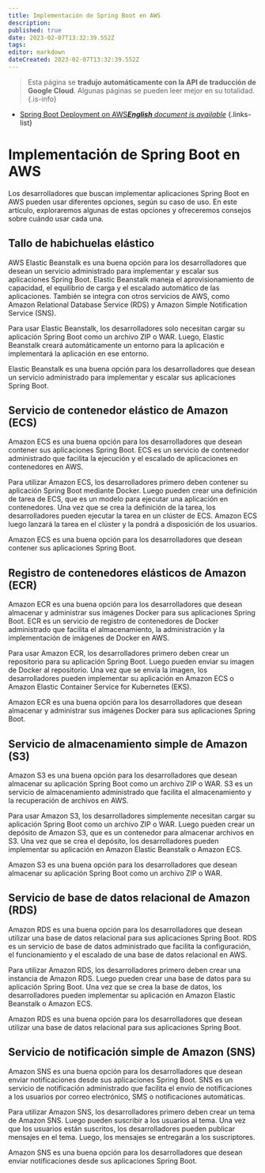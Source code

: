 ```yaml
---
title: Implementación de Spring Boot en AWS
description: 
published: true
date: 2023-02-07T13:32:39.552Z
tags: 
editor: markdown
dateCreated: 2023-02-07T13:32:39.552Z
---
```


> Esta página se **tradujo automáticamente con la API de traducción de Google Cloud**.
Algunas páginas se pueden leer mejor en su totalidad.{.is-info}



- [Spring Boot Deployment on AWS***English** document is available*](/en/Knowledge-base/Spring-Boot/spring-boot-deployment-on-aws)
{.links-list}



# Implementación de Spring Boot en AWS

Los desarrolladores que buscan implementar aplicaciones Spring Boot en AWS pueden usar diferentes opciones, según su caso de uso. En este artículo, exploraremos algunas de estas opciones y ofreceremos consejos sobre cuándo usar cada una.

## Tallo de habichuelas elástico

AWS Elastic Beanstalk es una buena opción para los desarrolladores que desean un servicio administrado para implementar y escalar sus aplicaciones Spring Boot. Elastic Beanstalk maneja el aprovisionamiento de capacidad, el equilibrio de carga y el escalado automático de las aplicaciones. También se integra con otros servicios de AWS, como Amazon Relational Database Service (RDS) y Amazon Simple Notification Service (SNS).

Para usar Elastic Beanstalk, los desarrolladores solo necesitan cargar su aplicación Spring Boot como un archivo ZIP o WAR. Luego, Elastic Beanstalk creará automáticamente un entorno para la aplicación e implementará la aplicación en ese entorno.

Elastic Beanstalk es una buena opción para los desarrolladores que desean un servicio administrado para implementar y escalar sus aplicaciones Spring Boot.

## Servicio de contenedor elástico de Amazon (ECS)

Amazon ECS es una buena opción para los desarrolladores que desean contener sus aplicaciones Spring Boot. ECS es un servicio de contenedor administrado que facilita la ejecución y el escalado de aplicaciones en contenedores en AWS.

Para utilizar Amazon ECS, los desarrolladores primero deben contener su aplicación Spring Boot mediante Docker. Luego pueden crear una definición de tarea de ECS, que es un modelo para ejecutar una aplicación en contenedores. Una vez que se crea la definición de la tarea, los desarrolladores pueden ejecutar la tarea en un clúster de ECS. Amazon ECS luego lanzará la tarea en el clúster y la pondrá a disposición de los usuarios.

Amazon ECS es una buena opción para los desarrolladores que desean contener sus aplicaciones Spring Boot.

## Registro de contenedores elásticos de Amazon (ECR)

Amazon ECR es una buena opción para los desarrolladores que desean almacenar y administrar sus imágenes Docker para sus aplicaciones Spring Boot. ECR es un servicio de registro de contenedores de Docker administrado que facilita el almacenamiento, la administración y la implementación de imágenes de Docker en AWS.

Para usar Amazon ECR, los desarrolladores primero deben crear un repositorio para su aplicación Spring Boot. Luego pueden enviar su imagen de Docker al repositorio. Una vez que se envía la imagen, los desarrolladores pueden implementar su aplicación en Amazon ECS o Amazon Elastic Container Service for Kubernetes (EKS).

Amazon ECR es una buena opción para los desarrolladores que desean almacenar y administrar sus imágenes Docker para sus aplicaciones Spring Boot.

## Servicio de almacenamiento simple de Amazon (S3)

Amazon S3 es una buena opción para los desarrolladores que desean almacenar su aplicación Spring Boot como un archivo ZIP o WAR. S3 es un servicio de almacenamiento administrado que facilita el almacenamiento y la recuperación de archivos en AWS.

Para usar Amazon S3, los desarrolladores simplemente necesitan cargar su aplicación Spring Boot como un archivo ZIP o WAR. Luego pueden crear un depósito de Amazon S3, que es un contenedor para almacenar archivos en S3. Una vez que se crea el depósito, los desarrolladores pueden implementar su aplicación en Amazon Elastic Beanstalk o Amazon ECS.

Amazon S3 es una buena opción para los desarrolladores que desean almacenar su aplicación Spring Boot como un archivo ZIP o WAR.

## Servicio de base de datos relacional de Amazon (RDS)

Amazon RDS es una buena opción para los desarrolladores que desean utilizar una base de datos relacional para sus aplicaciones Spring Boot. RDS es un servicio de base de datos administrado que facilita la configuración, el funcionamiento y el escalado de una base de datos relacional en AWS.

Para utilizar Amazon RDS, los desarrolladores primero deben crear una instancia de Amazon RDS. Luego pueden crear una base de datos para su aplicación Spring Boot. Una vez que se crea la base de datos, los desarrolladores pueden implementar su aplicación en Amazon Elastic Beanstalk o Amazon ECS.

Amazon RDS es una buena opción para los desarrolladores que desean utilizar una base de datos relacional para sus aplicaciones Spring Boot.

## Servicio de notificación simple de Amazon (SNS)

Amazon SNS es una buena opción para los desarrolladores que desean enviar notificaciones desde sus aplicaciones Spring Boot. SNS es un servicio de notificación administrado que facilita el envío de notificaciones a los usuarios por correo electrónico, SMS o notificaciones automáticas.

Para utilizar Amazon SNS, los desarrolladores primero deben crear un tema de Amazon SNS. Luego pueden suscribir a los usuarios al tema. Una vez que los usuarios están suscritos, los desarrolladores pueden publicar mensajes en el tema. Luego, los mensajes se entregarán a los suscriptores.

Amazon SNS es una buena opción para los desarrolladores que desean enviar notificaciones desde sus aplicaciones Spring Boot.